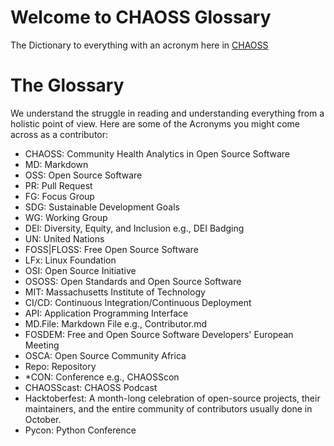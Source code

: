 # Welcome to CHAOSS Glossary 
The Dictionary to everything with an acronym here in [CHAOSS](https://chaoss.community/) 

# The Glossary
We understand the struggle in reading and understanding everything from a holistic point of view. Here are some of the Acronyms you might come across as a contributor: 

- CHAOSS: Community Health Analytics in Open Source Software
- MD: Markdown 
- OSS: Open Source Software 
- PR: Pull Request 
- FG: Focus Group 
- SDG: Sustainable Development Goals 
- WG: Working Group 
- DEI: Diversity, Equity, and Inclusion e.g., DEI Badging
- UN: United Nations 
- FOSS|FLOSS: Free Open Source Software 
- LFx: Linux Foundation
- OSI: Open Source Initiative 
- OSOSS: Open Standards and Open Source Software
- MIT: Massachusetts Institute of Technology
- CI/CD: Continuous Integration/Continuous Deployment
- API: Application Programming Interface
- MD.File: Markdown File e.g., Contributor.md
- FOSDEM: Free and Open Source Software Developers' European Meeting
- OSCA: Open Source Community Africa
- Repo: Repository
- *CON: Conference e.g., CHAOSScon
- CHAOSScast: CHAOSS Podcast 
- Hacktoberfest: A month-long celebration of open-source projects, their maintainers, and the entire community of contributors usually done in October. 
- Pycon: Python Conference 
 
